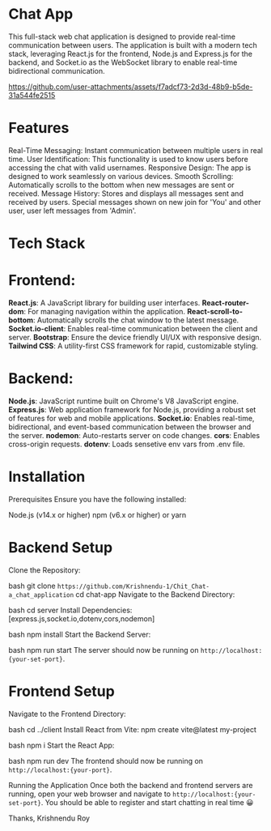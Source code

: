# Chat App

This full-stack web chat application is designed to provide real-time communication between users. The application is built with a modern tech stack, leveraging React.js for the frontend, Node.js and Express.js for the backend, and Socket.io as the WebSocket library to enable real-time bidirectional communication.

https://github.com/user-attachments/assets/f7adcf73-2d3d-48b9-b5de-31a544fe2515
# Features
Real-Time Messaging: Instant communication between multiple users in real time.
User Identification: This functionality is used to know users before accessing the chat with valid usernames.
Responsive Design: The app is designed to work seamlessly on various devices.
Smooth Scrolling: Automatically scrolls to the bottom when new messages are sent or received.
Message History: Stores and displays all messages sent and received by users. Special messages shown on new join for 'You' and other user, user left messages from 'Admin'.

# Tech Stack

# Frontend:

**React.js**: A JavaScript library for building user interfaces.
**React-router-dom**: For managing navigation within the application.
**React-scroll-to-bottom**: Automatically scrolls the chat window to the latest message.
**Socket.io-client**: Enables real-time communication between the client and server.
**Bootstrap**: Ensure the device friendly UI/UX with responsive design.
**Tailwind CSS**: A utility-first CSS framework for rapid, customizable styling.

# Backend:

**Node.js**: JavaScript runtime built on Chrome's V8 JavaScript engine.
**Express.js**: Web application framework for Node.js, providing a robust set of features for web and mobile applications.
**Socket.io**: Enables real-time, bidirectional, and event-based communication between the browser and the server.
**nodemon**: Auto-restarts server on code changes.
**cors**: Enables cross-origin requests.
**dotenv**: Loads sensetive env vars from .env file.

# Installation
Prerequisites
Ensure you have the following installed:

Node.js (v14.x or higher)
npm (v6.x or higher) or yarn

# Backend Setup
Clone the Repository:

bash
git clone `https://github.com/Krishnendu-1/Chit_Chat-a_chat_application`
cd chat-app
Navigate to the Backend Directory:

bash
cd server
Install Dependencies:[express.js,socket.io,dotenv,cors,nodemon]

bash
npm install
Start the Backend Server:

bash
npm run start
The server should now be running on `http://localhost:{your-set-port}`.

# Frontend Setup
Navigate to the Frontend Directory:

bash
cd ../client
Install React from Vite:
npm create vite@latest my-project

bash
npm i
Start the React App:

bash
npm run dev
The frontend should now be running on `http://localhost:{your-port}`.

Running the Application
Once both the backend and frontend servers are running, open your web browser and navigate to `http://localhost:{your-set-port}`. You should be able to register and start chatting in real time 😀

Thanks,
Krishnendu Roy
